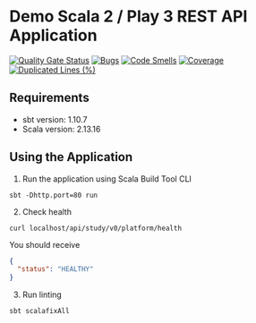 # Demo Scala 2 / Play 3 REST API Application

[![Quality Gate Status](https://sonarcloud.io/api/project_badges/measure?project=maksym-panov_scala-play-study-application&metric=alert_status)](https://sonarcloud.io/summary/new_code?id=maksym-panov_scala-play-study-application)
[![Bugs](https://sonarcloud.io/api/project_badges/measure?project=maksym-panov_scala-play-study-application&metric=bugs)](https://sonarcloud.io/summary/new_code?id=maksym-panov_scala-play-study-application)
[![Code Smells](https://sonarcloud.io/api/project_badges/measure?project=maksym-panov_scala-play-study-application&metric=code_smells)](https://sonarcloud.io/summary/new_code?id=maksym-panov_scala-play-study-application)
[![Coverage](https://sonarcloud.io/api/project_badges/measure?project=maksym-panov_scala-play-study-application&metric=coverage)](https://sonarcloud.io/summary/new_code?id=maksym-panov_scala-play-study-application)
[![Duplicated Lines (%)](https://sonarcloud.io/api/project_badges/measure?project=maksym-panov_scala-play-study-application&metric=duplicated_lines_density)](https://sonarcloud.io/summary/new_code?id=maksym-panov_scala-play-study-application)

## Requirements
- sbt version: 1.10.7 
- Scala version: 2.13.16

## Using the Application
1. Run the application using Scala Build Tool CLI
```shell
sbt -Dhttp.port=80 run
```
2. Check health
```shell
curl localhost/api/study/v0/platform/health
```
You should receive
```json
{ 
  "status": "HEALTHY" 
}
```
3. Run linting
```shell
sbt scalafixAll
```
